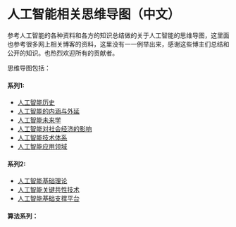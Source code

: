 # 人工智能相关思维导图（中文）
参考人工智能的各种资料和各方的知识总结做的关于人工智能的思维导图，这里面也参考很多网上相关博客的资料，这里没有一一例举出来，感谢这些博主们总结和公开的知识。也热烈欢迎所有的贡献者。

思维导图包括：
#### 系列1: 
- [人工智能历史](https://github.com/mo-ai/mindmap-ai-cn/blob/master/images/%E7%B3%BB%E5%88%971/S1-1.%20%E4%BA%BA%E5%B7%A5%E6%99%BA%E8%83%BD%E7%9A%84%E5%8E%86%E5%8F%B2.png)
- [人工智能的内涵与外延](https://github.com/mo-ai/mindmap-ai-cn/blob/master/images/%E7%B3%BB%E5%88%971/S1-2.%20%E4%BA%BA%E5%B7%A5%E6%99%BA%E8%83%BD%E5%86%85%E6%B6%B5%E5%92%8C%E5%A4%96%E5%BB%B6.png)
- [人工智能未来学](https://github.com/mo-ai/mindmap-ai-cn/blob/master/images/%E7%B3%BB%E5%88%971/S1-3.%20%E4%BA%BA%E5%B7%A5%E6%99%BA%E8%83%BD%E6%9C%AA%E6%9D%A5%E5%AD%A6.png)
- [人工智能对社会经济的影响](https://github.com/mo-ai/mindmap-ai-cn/blob/master/images/%E7%B3%BB%E5%88%971/S1-4.%20%E4%BA%BA%E5%B7%A5%E6%99%BA%E8%83%BD%E5%AF%B9%E7%A4%BE%E4%BC%9A%E7%BB%8F%E6%B5%8E%E5%BD%B1%E5%93%8D.png)
- [人工智能技术体系](https://github.com/mo-ai/mindmap-ai-cn/blob/master/images/%E7%B3%BB%E5%88%971/S1-5.%20%E4%BA%BA%E5%B7%A5%E6%99%BA%E8%83%BD%E6%8A%80%E6%9C%AF%E4%BD%93%E7%B3%BB.png)
- [人工智能应用领域](https://github.com/mo-ai/mindmap-ai-cn/blob/master/images/%E7%B3%BB%E5%88%971/S1-6.%20%E4%BA%BA%E5%B7%A5%E6%99%BA%E8%83%BD%E5%BA%94%E7%94%A8%E9%A2%86%E5%9F%9F.png)


#### 系列2:
- [人工智能基础理论](https://github.com/mo-ai/mindmap-ai-cn/blob/master/images/%E7%B3%BB%E5%88%972/S2-1.%20%E4%BA%BA%E5%B7%A5%E6%99%BA%E8%83%BD%E5%9F%BA%E7%A1%80%E7%90%86%E8%AE%BA.png)
- [人工智能关键共性技术](https://github.com/mo-ai/mindmap-ai-cn/blob/master/images/%E7%B3%BB%E5%88%972/S2-2.%20%E4%BA%BA%E5%B7%A5%E6%99%BA%E8%83%BD%E5%85%B3%E9%94%AE%E5%85%B1%E6%80%A7%E6%8A%80%E6%9C%AF.png)
- [人工智能基础支撑平台](https://github.com/mo-ai/mindmap-ai-cn/blob/master/images/%E7%B3%BB%E5%88%972/S2-3.%20%E4%BA%BA%E5%B7%A5%E6%99%BA%E8%83%BD%E5%9F%BA%E7%A1%80%E6%94%AF%E6%92%91%E5%B9%B3%E5%8F%B0.png)

#### 算法系列：
